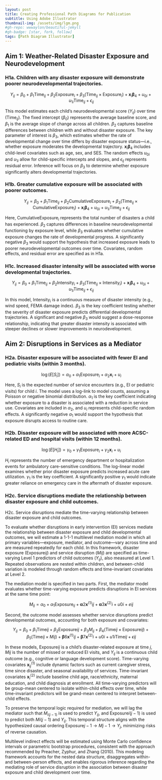 ```yaml
---
layout: post
title: Creating Professional Path Diagrams for Publication
subtitle: Using Adobe Illustrator
thumbnail-img: /assets/img/lgm.png
#gh-repo: wwwaylon/beautiful-jekyll
#gh-badge: [star, fork, follow]
tags: [Path Diagram Illustrator]
---
```


## Aim 1: Weather-Related Disaster Exposure and Neurodevelopment

### H1a. Children with any disaster exposure will demonstrate poorer neurodevelopmental trajectories.

$$
Y_{ij} = \beta_0 + \beta_1 \text{Time}_{ij} + \beta_2 \text{Exposure}_i + \beta_3 (\text{Time}_{ij} \times \text{Exposure}_i) + \mathbf{x}_i \boldsymbol{\beta}_4 + u_{0i} + u_{1i} \text{Time}_{ij} + \epsilon_{ij}
$$

This model estimates each child’s neurodevelopmental score ($Y_{ij}$) over time ($\text{Time}_{ij}$). The fixed intercept ($\beta_0$) represents the average baseline score, and $\beta_1$ is the average slope of change across all children. $\beta_2$ captures baseline differences between children with and without disaster exposure. The key parameter of interest is $\beta_3$, which estimates whether the rate of developmental change over time differs by disaster exposure status—i.e., whether exposure moderates the developmental trajectory. $\mathbf{x}_i \boldsymbol{\beta}_4$ includes child-level covariates such as age, sex, and SES. The random effects $u_{0i}$ and $u_{1i}$ allow for child-specific intercepts and slopes, and $\epsilon_{ij}$ represents residual error. Inference will focus on $\beta_3$ to determine whether exposure significantly alters developmental trajectories.

### H1b. Greater cumulative exposure will be associated with poorer outcomes.

$$
Y_{ij} = \beta_0 + \beta_1 \text{Time}_{ij} + \beta_2 \text{CumulativeExposure}_i + \beta_3 (\text{Time}_{ij} \times \text{CumulativeExposure}_i) + \mathbf{x}_i \boldsymbol{\beta}_4 + u_{0i} + u_{1i} \text{Time}_{ij} + \epsilon_{ij}
$$

Here, $\text{CumulativeExposure}_i$ represents the total number of disasters a child has experienced. $\beta_2$ captures differences in baseline neurodevelopmental functioning by exposure level, while $\beta_3$ evaluates whether cumulative exposure changes the rate of developmental progress. A significantly negative $\beta_3$ would support the hypothesis that increased exposure leads to poorer neurodevelopmental outcomes over time. Covariates, random effects, and residual error are specified as in H1a.

### H1c. Increased disaster intensity will be associated with worse developmental trajectories.

$$
Y_{ij} = \beta_0 + \beta_1 \text{Time}_{ij} + \beta_2 \text{Intensity}_i + \beta_3 (\text{Time}_{ij} \times \text{Intensity}_i) + \mathbf{x}_i \boldsymbol{\beta}_4 + u_{0i} + u_{1i} \text{Time}_{ij} + \epsilon_{ij}
$$

In this model, $\text{Intensity}_i$ is a continuous measure of disaster intensity (e.g., wind speed, FEMA damage index). $\beta_3$ is the key coefficient testing whether the severity of disaster exposure predicts differential developmental trajectories. A significant and negative $\beta_3$ would suggest a dose-response relationship, indicating that greater disaster intensity is associated with steeper declines or slower improvements in neurodevelopment.

## Aim 2: Disruptions in Services as a Mediator

### H2a. Disaster exposure will be associated with fewer EI and pediatric visits (within 3 months).

$$
\log(E[S_i]) = \alpha_0 + \alpha_1 \text{Exposure}_i + \alpha_2 \mathbf{x}_i + u_i
$$

Here, $S_i$ is the expected number of service encounters (e.g., EI or pediatric visits) for child $i$. The model uses a log-link to model counts, assuming a Poisson or negative binomial distribution. $\alpha_1$ is the key coefficient indicating whether exposure to a disaster is associated with a reduction in service use. Covariates are included in $\alpha_2$, and $u_i$ represents child-specific random effects. A significantly negative $\alpha_1$ would support the hypothesis that exposure disrupts access to routine care.

### H2b. Disaster exposure will be associated with more ACSC-related ED and hospital visits (within 12 months).

$$
\log(E[H_i]) = \gamma_0 + \gamma_1 \text{Exposure}_i + \gamma_2 \mathbf{x}_i + u_i
$$

$H_i$ represents the number of emergency department or hospitalization events for ambulatory care-sensitive conditions. The log-linear model examines whether prior disaster exposure predicts increased acute care utilization. $\gamma_1$ is the key coefficient. A significantly positive $\gamma_1$ would indicate greater reliance on emergency care in the aftermath of disaster exposure.

### H2c. Service disruptions mediate the relationship between disaster exposure and child outcomes.

H2c. Service disruptions mediate the time-varying relationship between disaster exposure and child outcomes.

To evaluate whether disruptions in early intervention (EI) services mediate the relationship between disaster exposure and child developmental outcomes, we will estimate a 1-1-1 multilevel mediation model in which all primary variables—exposure, mediator, and outcome—vary across time and are measured repeatedly for each child. In this framework, disaster exposure ($\text{Exposure}{ij}$) and service disruption ($M{ij}$) are specified as time-varying Level 1 predictors of child outcomes ($Y_{ij}$), also measured at Level 1. Repeated observations are nested within children, and between-child variation is modeled through random effects and time-invariant covariates at Level 2.

The mediation model is specified in two parts. First, the mediator model evaluates whether time-varying exposure predicts disruptions in EI services at the same time point:

$$
M_{ij} = \alpha_0 + \alpha_1 \text{Exposure}_{ij} + \boldsymbol{\alpha}2 \mathbf{x}^{(1)}{ij} + \boldsymbol{\alpha}3 \mathbf{x}^{(2)}i + u{0i} + e{ij}
$$

Second, the outcome model assesses whether service disruptions predict developmental outcomes, accounting for both exposure and covariates:

$$
Y_{ij} = \beta_0 + \beta_1 \text{Time}{ij} + \beta_2 \text{Exposure}{ij} + \beta_3 M_{ij} + \beta_4 (\text{Time}{ij} \times \text{Exposure}{ij}) + \beta_5 (\text{Time}{ij} \times M{ij}) + \boldsymbol{\beta}6 \mathbf{x}^{(1)}{ij} + \boldsymbol{\beta}7 \mathbf{x}^{(2)}i + u{0i} + u{1i} \text{Time}{ij} + \epsilon{ij}
$$

In these models, $\text{Exposure}{ij}$ is a child’s disaster-related exposure at time $j$, $M{ij}$ is the number of missed or reduced EI visits, and $Y_{ij}$ is a continuous child outcome (e.g., cognitive or language development score). Time-varying covariates $\mathbf{x}^{(1)}_{ij}$ include dynamic factors such as current caregiver stress, time since disaster, and seasonal availability of services. Time-invariant covariates $\mathbf{x}^{(2)}_i$ include baseline child age, race/ethnicity, maternal education, and child diagnosis at enrollment. All time-varying predictors will be group-mean centered to isolate within-child effects over time, while time-invariant predictors will be grand-mean centered to interpret between-child effects.

To preserve the temporal logic required for mediation, we will lag the mediator such that $M_{i(j-1)}$ is used to predict $Y_{ij}$, and $\text{Exposure}{i(j-1)}$ is used to predict both $M{i(j-1)}$ and $Y_{ij}$. This temporal structure aligns with the hypothesized causal ordering $\text{Exposure}{j-1} \rightarrow M{j-1} \rightarrow Y_j$, minimizing risks of reverse causation.

Multilevel indirect effects will be estimated using Monte Carlo confidence intervals or parametric bootstrap procedures, consistent with the approach recommended by Preacher, Zyphur, and Zhang (2010). This modeling framework accounts for the nested data structure, disaggregates within- and between-person effects, and enables rigorous inference regarding the mediating role of service disruption in the association between disaster exposure and child development over time.

